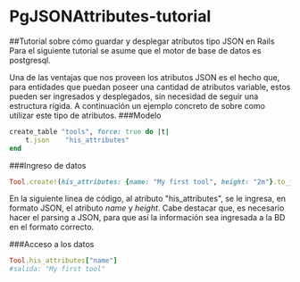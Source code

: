 # PgJSONAttributes-tutorial
##Tutorial sobre cómo guardar y desplegar atributos tipo JSON en Rails <br>
Para el siguiente tutorial se asume que el motor de base de datos es postgresql.

Una de las ventajas que nos proveen los atributos JSON es el hecho que, para entidades que puedan poseer una cantidad de atributos variable, estos pueden ser ingresados y desplegados, sin necesidad de seguir una estructura rígida. A continuación un ejemplo concreto de sobre como utilizar este tipo de atributos.
###Modelo

```ruby
create_table "tools", force: true do |t|
    t.json    "his_attributes"
end
```

###Ingreso de datos

```ruby
Tool.create!(his_attributes: {name: "My first tool", height: "2m"}.to_json)
```
En la siguiente linea de código, al atributo "his_attributes", se le ingresa, en formato JSON, el atributo *name* y *height*. Cabe destacar que, es necesario hacer el parsing a JSON, para que así la información sea ingresada a la BD en el formato correcto.

###Acceso a los datos

```ruby
Tool.his_attributes["name"]
#salida: "My first tool"
```
